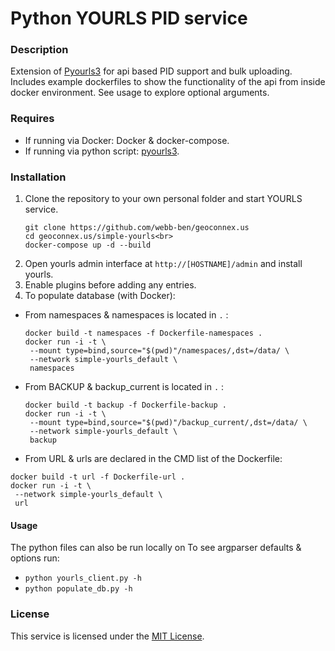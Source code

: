 # Python YOURLS PID service

### Description
Extension of [Pyourls3](https://pypi.org/project/pyourls3/) for api based PID support and bulk uploading.
Includes example dockerfiles to show the functionality of the api from inside docker environment.
See usage to explore optional arguments.

### Requires
- If running via Docker: Docker & docker-compose.
- If running via python script: [pyourls3](https://pypi.org/project/pyourls3/).

### Installation

1. Clone the repository to your own personal folder and start YOURLS service. <br>
   ```
   git clone https://github.com/webb-ben/geoconnex.us
   cd geoconnex.us/simple-yourls<br>
   docker-compose up -d --build
   ```
2. Open yourls admin interface at `http://[HOSTNAME]/admin` and install yourls.
3. Enable plugins before adding any entries. 
4. To populate database (with Docker):
 - From namespaces & namespaces is located in `.` :
   ```
   docker build -t namespaces -f Dockerfile-namespaces .
   docker run -i -t \
    --mount type=bind,source="$(pwd)"/namespaces/,dst=/data/ \
    --network simple-yourls_default \
    namespaces
   ``` 
 - From BACKUP & backup_current is located in `.` :
   ```
   docker build -t backup -f Dockerfile-backup .
   docker run -i -t \
    --mount type=bind,source="$(pwd)"/backup_current/,dst=/data/ \
    --network simple-yourls_default \
    backup
   ```
  - From URL & urls are declared in the CMD list of the Dockerfile:
   ```
   docker build -t url -f Dockerfile-url .
   docker run -i -t \
    --network simple-yourls_default \
    url
   ``` 

#### Usage
The python files can also be run locally on To see argparser defaults & options run:
- `python yourls_client.py -h`
- `python populate_db.py -h`

### License
This service is licensed under the [MIT License](LICENSE).
